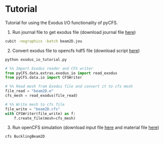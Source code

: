 # Tutorial

Tutorial for using the Exodus I/O functionality of pyCFS.

1. Run journal file to get exodus file (download journal file [here](./beam2D.jou))

```bash
cubit -nographics -batch beam2D.jou
```

2. Convert exodus file to opencfs hdf5 file (download script [here](./exodus_io_tutorial.py))

```bash
python exodus_io_tutorial.py
```

```python
# %% Import Exodus reader and CFS writer
from pyCFS.data.extras.exodus_io import read_exodus
from pyCFS.data.io import CFSWriter

# %% Read mesh from Exodus file and convert it to cfs mesh
file_read = "beam2D.e"
cfs_mesh = read_exodus(file_read)

# %% Write mesh to cfs file
file_write = "beam2D.cfs"
with CFSWriter(file_write) as f:
    f.create_file(mesh=cfs_mesh)
```

3. Run openCFS simulation (download input file [here](./BucklingBeam2D.xml) and material file [here](./mat.xml))

```bash
cfs BucklingBeam2D
```

